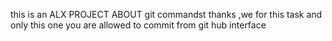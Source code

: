 this is an ALX PROJECT ABOUT git commandst thanks ,we for this task and only this one you are allowed to commit from git hub interface

